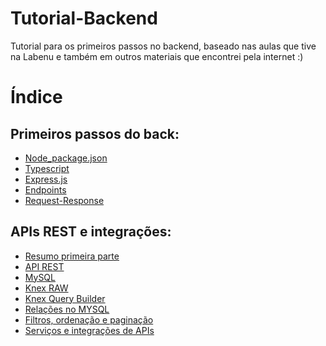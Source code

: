# Tutorial-Backend

Tutorial para os primeiros passos no backend, baseado nas aulas que tive na Labenu e também em outros materiais que encontrei pela internet :)

# **Índice**

## Primeiros passos do back:
* [Node_package.json](./Passo-1/Passo-1(Node-package.json).md)
* [Typescript](./Passo-1/Passo-2(typescript).md)
* [Express.js](./Passo-1/Passo-3(express.js).md)
* [Endpoints](./Passo-1/Passo-4(Endpoints).md)
* [Request-Response](./Passo-1/Passo-5(Request-Response).md)

## APIs REST e integrações:

* [Resumo primeira parte](./Passo-2/Passo-1.md)
* [API REST](./Passo-2/Passo-2.md)
* [MySQL](./Passo-2/Passo-3.md)
* [Knex RAW](./Passo-2/Passo-4.md)
* [Knex Query Builder](./Passo-2/Passo-5.md)
* [Relações no MYSQL](./Passo-2/Passo-6.md)
* [Filtros, ordenação e paginação](./Passo-2/Passo-7.md)
* [Serviços e integrações de APIs](./Passo-2/Passo-8.md)